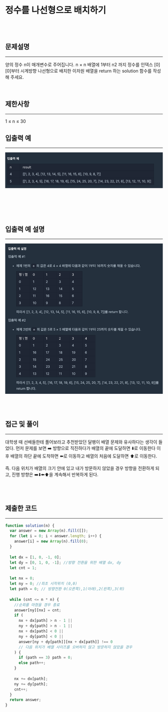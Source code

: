 # 정수를 나선형으로 배치하기

<br><br>

## 문제설명

---

양의 정수 n이 매개변수로 주어집니다. n × n 배열에 1부터 n2 까지 정수를 인덱스 [0][0]부터 시계방향 나선형으로 배치한 이차원 배열을 return 하는 solution 함수를 작성해 주세요.

<br>

## 제한사항

---

1 ≤ n ≤ 30
<br>

## 입출력 예

---

![](2023-05-24-00-16-27.png)

<br><br><br><br>

## 입출력 예 설명

---

![](2023-05-24-00-13-55.png)

<br><br>

## 접근 및 풀이

---

대학생 때 선배들한테 풀어보라고 추천받았던 달팽이 배열 문제와 유사하다는 생각이 들었다.
먼저 문제를 보면 ➡️ 방향으로 직진하다가 배열의 끝에 도달하면 ⬇️로 이동한다
이후 배열의 하단 끝에 도착하면 ⬅️로 이동하고 배열의 처음에 도달하면 ⬆️로 이동한다.

즉. 다음 위치가 배열의 크기 안에 있고 내가 방문하지 않았을 경우 방향을 전환하게 되고,
진행 방향은 ➡️⬇️⬅️⬆️을 계속해서 반복하게 된다.

<br><br>

## 제출한 코드

---

```js
function solution(n) {
  var answer = new Array(n).fill([]);
  for (let i = 0; i < answer.length; i++) {
    answer[i] = new Array(n).fill(0);
  }

  let dx = [1, 0, -1, 0];
  let dy = [0, 1, 0, -1]; //방향 전환을 위한 배열 dx, dy
  let cnt = 1;

  let nx = 0;
  let ny = 0; //최초 시작위치 (0,0)
  let path = 0; // 방향전환 0(오른쪽),1(아래),2(왼쪽),3(위)

  while (cnt <= n * n) {
    //순회를 마쳤을 경우 종료
    answer[ny][nx] = cnt;
    if (
      nx + dx[path] > n - 1 ||
      ny + dy[path] > n - 1 ||
      nx + dx[path] < 0 ||
      ny + dy[path] < 0 ||
      answer[ny + dy[path]][nx + dx[path]] !== 0
      // 다음 위치가 배열 사이즈를 오버하지 않고 방문하지 않았을 경우
    ) {
      if (path == 3) path = 0;
      else path++;
    }

    nx += dx[path];
    ny += dy[path];
    cnt++;
  }
  return answer;
}
```
